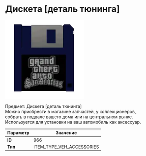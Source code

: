 # Дискета [деталь тюнинга]

![Item Image](../img/966.webp?raw=true)

Предмет: Дискета [деталь тюнинга]<br>Можно приобрести в магазине запчастей, у коллекционеров,<br>собрать в подвале вашего дома или на центральном рынке.<br>Используется для установки на ваш автомобиль как аксессуар.


| Параметр | Значение |
|----------|----------|
| **ID** | 966 |
| **Тип** | ITEM_TYPE_VEH_ACCESSORIES |

